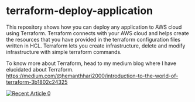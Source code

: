 # terraform-deploy-application

This repository shows how you can deploy any application to AWS cloud using Terraform. Terraform connects with your AWS cloud and helps create the resources that you have provided in the terraform configuration files written in HCL. Terraform lets you create infrastructure, delete and modify infrastructure with simple terraform commands. 

To know more about Terraform, head to my medium blog where I have elucidated about Terraform.
https://medium.com/@hemanthhari2000/introduction-to-the-world-of-terraform-3b1802c24325
 
 <a target="_blank" href="https://medium.com/@hemanthhari2000/introduction-to-the-world-of-terraform-3b1802c24325"><img src="https://github-readme-medium-card-five.vercel.app/api/medium/hemanthhari2000?index=0&mode=heman" alt="Recent Article 0">

